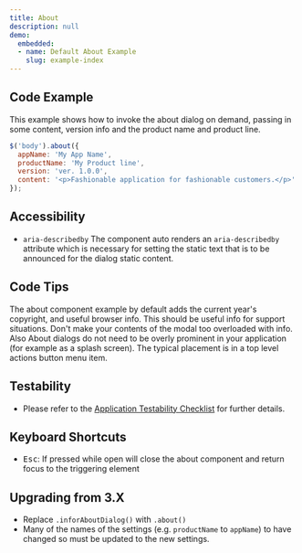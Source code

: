 ```yaml
---
title: About
description: null
demo:
  embedded:
  - name: Default About Example
    slug: example-index
---
```


## Code Example

This example shows how to invoke the about dialog on demand, passing in some content, version info and the product name and product line.

```javascript
$('body').about({
  appName: 'My App Name',
  productName: 'My Product line',
  version: 'ver. 1.0.0',
  content: '<p>Fashionable application for fashionable customers.</p>'
});
```

## Accessibility

- `aria-describedby` The component auto renders an `aria-describedby` attribute which is necessary for setting the static text that is to be announced for the dialog static content.

## Code Tips

The about component example by default adds the current year's copyright, and useful browser info. This should be useful info for support situations. Don't make your contents of the modal too overloaded with info. Also About dialogs do not need to be overly prominent in your application (for example as a splash screen). The typical placement is in a top level actions button menu item.

## Testability

- Please refer to the [Application Testability Checklist](https://design.infor.com/resources/application-testability-checklist) for further details.

## Keyboard Shortcuts

- <kbd>Esc</kbd>: If pressed while open will close the about component and return focus to the triggering element

## Upgrading from 3.X

- Replace `.inforAboutDialog()` with `.about()`
- Many of the names of the settings (e.g. `productName` to `appName`) to have changed so must be updated to the new settings.
